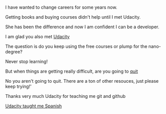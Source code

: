 I have wanted to change careers for some years now.

Getting books and buying courses didn't help until I met Udacity.

She has been the difference and now I am confident I can be a developer.

I am glad you also met [Udacity](http://www.udacity.com)

The question is do you keep using the free courses or plump for the nano-degree?

Never stop learning!

But when things are getting really difficult, are you going to [quit](../quit/quit.md)

No you aren't going to quit. There are a ton of other resouces, just please keep trying!'

Thanks very much  Udacity for teaching me git and github

[Udacity taught me Spanish](../../espanol/canudos.md)

